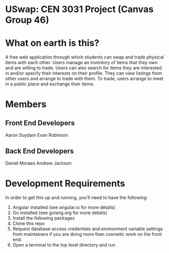 # USwap: CEN 3031 Project (Canvas Group 46)

# What on earth is this?
A free web application through which students can swap and trade physical items with each other. Users manage an inventory of items that they own and are willing to trade. Users can also search for items they are interested in and/or specify their interests on their profile. They can view listings from other users and arrange to trade with them. To trade, users arrange to meet in a public place and exchange their items. 
# Members
## Front End Developers
Aaron Suydam
Evan Robinson
## Back End Developers
Daniel Moraes
Andrew Jackson

# Development Requirements
In order to get this up and running, you'll need to have the following:
1. Angular installed (see angular.io for more details)
2. Go installed (see golang.org for more details)
3. Install the following packages
4. Clone this repo
5. Request database access credentials and environment variable settings from maintainers if you are doing more than cosmetic work on the front end.
6. Open a terminal to the top level directory and run <npm start>
